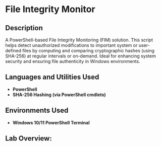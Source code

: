 <h1>File Integrity Monitor</h1>

<h2>Description</h2>

A PowerShell-based File Integrity Monitoring (FIM) solution. This script helps detect unauthorized modifications to important system or user-defined files by computing and comparing cryptographic hashes (using SHA-256) at regular intervals or on-demand. Ideal for enhancing system security and ensuring file authenticity in Windows environments. 
<br />


<h2>Languages and Utilities Used</h2>

- <b>PowerShell</b>  
- <b>SHA-256 Hashing (via PowerShell cmdlets)</b>  

<h2>Environments Used</h2>

- <b>Windows 10/11 PowerShell Terminal</b> 

<h2>Lab Overview:</h2>
<br />
